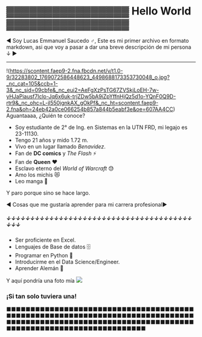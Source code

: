 # ▓▓▓▓▓▓▓▓▓▓▓▓▓▓▓▓ Hello World ▓▓▓▓▓▓▓▓▓▓▓▓▓▓▓▓

◄ Soy Lucas Emmanuel Saucedo ♂, Este es mi primer archivo en formato markdown, asi que voy a pasar a dar una breve descripción de mi persona ↓ ►
___
!(https://scontent.faep9-2.fna.fbcdn.net/v/t1.0-9/32283802_1769072586448623_4498688173353730048_o.jpg?_nc_cat=105&ccb=1-3&_nc_sid=09cbfe&_nc_eui2=AeFgXzPsTG67ZVSkjLoEH-7w-yHJaPiausf7Iclo-Jq6x6uk-trjZDw5bA9iZpYffnHjQz5d1o-YQnF0Q9D-rtr9&_nc_ohc=L-jl550jgnkAX_gOkPf&_nc_ht=scontent.faep9-2.fna&oh=24eb42a0ce066254b857a844b5eabf3e&oe=607AA4CC)
Aguantaaaa, ¿Quién te conoce?

+ Soy estudiante de 2° de Ing. en Sistemas en la UTN FRD, mi legajo es 23-11130.
+ Tengo 21 años y mido 1.72 m.
+ Vivo en un lugar llamado *Benavidez*.
+ Fan de **DC comics** y *The Flash* ⚡
+ Fan de **Queen** ♥
+ Esclavo eterno del *World of Warcraft* 😓
+ Amo los michis 😻
+ Leo manga 🎌

Y paro porque sino se hace largo. 

◄ Cosas que me gustaría aprender para mi carrera profesional►
##### ↓↓↓↓↓↓↓↓↓↓↓↓↓↓↓↓↓↓↓↓↓↓↓↓↓↓↓↓↓↓↓↓↓↓↓↓↓↓↓↓↓↓

+ Ser proficiente en Excel.
+ Lenguajes de Base de datos 🗄️
+ Programar en Python 🐍
+ Introducirme en el Data Science/Engineer.
+ Aprender Alemán 🍻

Y aquí pondría una foto mía
![](https://www.facebook.com/photo?fbid=1769072579781957&set=a.150200438335854)
### ¡Si tan solo tuviera una!

■■■■■■■■■■■■■■■■■■■■■■■■■■■■■■■■■■■■■■■■■■■■■■■■■■■■■■■■■■■■■■■■■■■■■■■■■■■■■■■■■■■■■■■■■■■■■■■■■■■■■■■■■■■■■■■■■■■■■■■■■■■■■■■■■■■■■■■■■■■■■■■■■■


